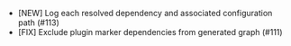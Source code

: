 - [NEW] Log each resolved dependency and associated configuration path (#113)
- [FIX] Exclude plugin marker dependencies from generated graph (#111)
